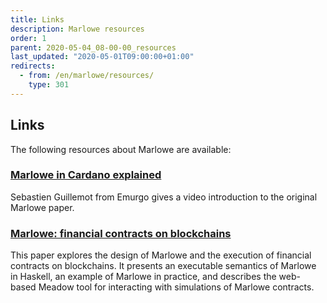 ```yaml
---
title: Links
description: Marlowe resources
order: 1
parent: 2020-05-04_08-00-00_resources
last_updated: "2020-05-01T09:00:00+01:00"
redirects:
  - from: /en/marlowe/resources/
    type: 301
---
```

## Links

The following resources about Marlowe are available:

### [Marlowe in Cardano explained](https://www.youtube.com/watch?v=S41GIRl0kVY&t=14s)

Sebastien Guillemot from Emurgo gives a video introduction to the original Marlowe paper.

### [Marlowe: financial contracts on blockchains](https://iohk.io/research/papers/#marlowe-financial-contracts-on-blockchain)

This paper explores the design of Marlowe and the execution of financial contracts on blockchains. It presents an executable semantics of Marlowe in Haskell, an example of Marlowe in practice, and describes the web-based Meadow tool for interacting with simulations of Marlowe contracts.
